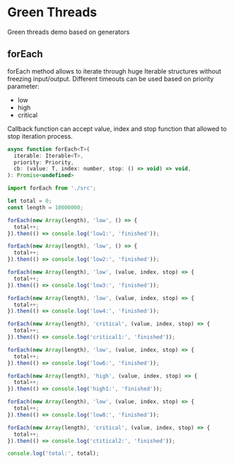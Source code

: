 # Green Threads

Green threads demo based on generators

## forEach

forEach method allows to iterate through huge Iterable structures without freezing input/output.
Different timeouts can be used based on priority parameter:

- low
- high
- critical

Callback function can accept value, index and stop function that allowed to stop iteration process.

```js
async function forEach<T>(
  iterable: Iterable<T>,
  priority: Priority,
  cb: (value: T, index: number, stop: () => void) => void,
): Promise<undefined>
```

```js
import forEach from './src';

let total = 0;
const length = 10000000;

forEach(new Array(length), 'low', () => {
  total++;
}).then(() => console.log('low1:', 'finished'));

forEach(new Array(length), 'low', () => {
  total++;
}).then(() => console.log('low2:', 'finished'));

forEach(new Array(length), 'low', (value, index, stop) => {
  total++;
}).then(() => console.log('low3:', 'finished'));

forEach(new Array(length), 'low', (value, index, stop) => {
  total++;
}).then(() => console.log('low4:', 'finished'));

forEach(new Array(length), 'critical', (value, index, stop) => {
  total++;
}).then(() => console.log('critical1:', 'finished'));

forEach(new Array(length), 'low', (value, index, stop) => {
  total++;
}).then(() => console.log('low6:', 'finished'));

forEach(new Array(length), 'high', (value, index, stop) => {
  total++;
}).then(() => console.log('high1:', 'finished'));

forEach(new Array(length), 'low', (value, index, stop) => {
  total++;
}).then(() => console.log('low8:', 'finished'));

forEach(new Array(length), 'critical', (value, index, stop) => {
  total++;
}).then(() => console.log('ctitical2:', 'finished'));

console.log('total:', total);
```
